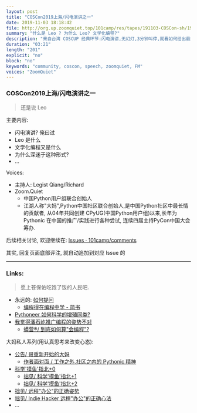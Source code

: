 ```yaml
---
layout: post
title: "COSCon2019上海/闪电演讲之一"
date: 2019-11-03 18:18:42 
file: http://org.up.zoomquiet.top/101camp/res/tapes/191103-COSCon-sh/191103-lightalk-leo-184849.MP3
summary: "什么是 Leo ? 为什么 Leo? 文学化编程?"
description: "来自台湾 COSCUP 经典环节:闪电演讲,无幻灯,3分钟叫停,就看如何给出最简洁/鲜明的观点..."
duration: "03:21" 
length: "201"
explicit: "no" 
block: "no" 
keywords: "community, coscon, speech, zoomquiet, FM"
voices: "ZoomQuiet"
---
```


### COSCon2019上海/闪电演讲之一
> 还是说 Leo



主要内容:

- 闪电演讲? 俺曰过
- Leo 是什么
- 文学化编程又是什么
- 为什么深迷于这种形式?
- ...

Voices:

- 主持人:  Legist Qiang/Richard
- Zoom.Quiet
    + 中国Python用户组联合创始人
    + 江湖人称"大妈",Python中国社区联合创始人,是中国Python社区中最长情的贡献者, 从04年共同创建 CPyUG(中国Python用户组)以来,长年为 Pythonic 在中国的推广/实践进行各种尝试, 连续四届主持PyCon中国大会筹办. 


后续相关讨论, 欢迎继续在:
[Issues · 101camp/comments](https://github.com/101camp/comments/issues)


其实, 回复页面底部评注, 就自动追加到对应 Issue 的

-------------
### Links: 
> 愿上苍保佑吃饱了饭的人民吧.

- 永远的: [如何提问](https://gitlab.com/101camp/2py/tasks/wikis/HandBooks/Hb4Ask)
    + [编程得在编程中学 - 简书](https://www.jianshu.com/p/7314179ac730)
- [Pythoneer 如何科学的增殖同类?](https://blog.101.camp/nc/181012-preNC-pythoneer-growthup/)
- [我觉得潘石屹推广编程的姿势不对](https://mp.weixin.qq.com/s/FbUYUtnSVPJseA6sBud5fQ)
    + [蟒营®/ 到底如何算"会编程"?](https://mp.weixin.qq.com/s/_yMoR4pJJGlJx51DU8xGyg)


大妈私人系列(用认真思考来改变心态):

- [公告/ 叕重新开始的大妈](https://mp.weixin.qq.com/s/N5TuRRbF485D4Q90XdDA7g)
    + [作者面对面 / 工作之外,社区之内的 Pythonic 精神](https://mp.weixin.qq.com/s/Rj3YRIpecMIsV9UzEY4_lw)
- [科学'摸鱼'指北+0](https://mp.weixin.qq.com/s/Q-keoD_3L29zKNPnwLTFXw)
    + [拙见/ 科学'摸鱼'指北+1](https://mp.weixin.qq.com/s/fnu9dtLQVc_TiShluhXccw)
    + [拙见/ 科学'摸鱼'指北+2](https://mp.weixin.qq.com/s/4NZGKhdbAaanxNKZyQR-vg)
- [拙见/ 远程"办公"的正确姿势](https://mp.weixin.qq.com/s/XzN7if9-ntvOkIbRrT4s_Q)
- [拙见/ Indie Hacker 远程"办公"的正确心法](https://mp.weixin.qq.com/s/d28HqnF5aRs0jZ4tKwSmQg)
- ... 


